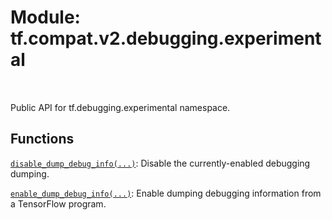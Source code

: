 <div itemscope itemtype="http://developers.google.com/ReferenceObject">
<meta itemprop="name" content="tf.compat.v2.debugging.experimental" />
<meta itemprop="path" content="Stable" />
</div>

# Module: tf.compat.v2.debugging.experimental


<table class="tfo-notebook-buttons tfo-api" align="left">
</table>



Public API for tf.debugging.experimental namespace.



## Functions

[`disable_dump_debug_info(...)`](../../../../tf/debugging/experimental/disable_dump_debug_info.md): Disable the currently-enabled debugging dumping.

[`enable_dump_debug_info(...)`](../../../../tf/debugging/experimental/enable_dump_debug_info.md): Enable dumping debugging information from a TensorFlow program.



